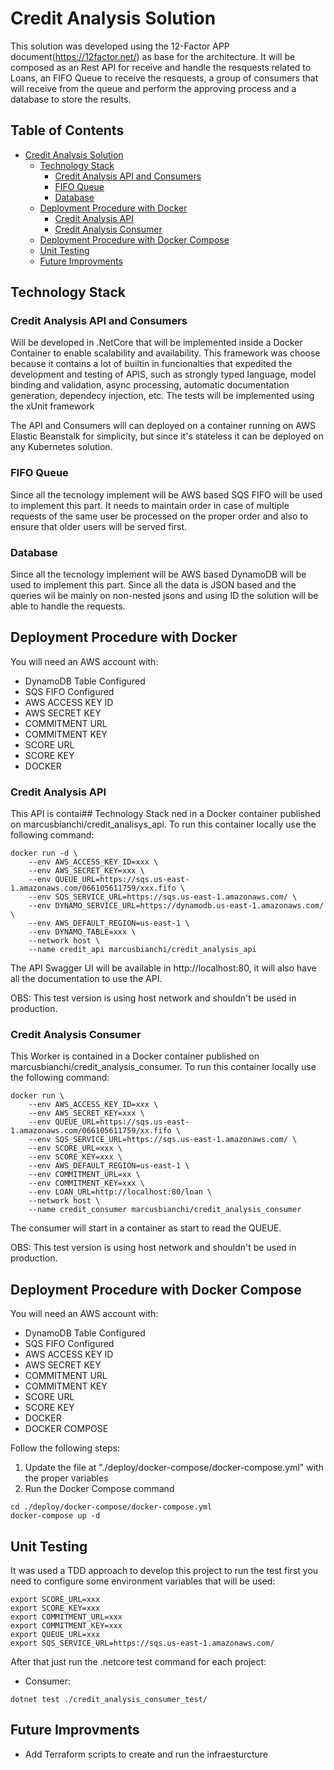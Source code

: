 # Credit Analysis Solution
This solution was developed using the 12-Factor APP document(https://12factor.net/) as base for the architecture. It will be composed as an Rest API for receive and handle the resquests related to Loans, an FIFO Queue to receive the resquests, a group of consumers that will receive from the queue and perform the approving process and a database to store the results.


## Table of Contents
- [Credit Analysis Solution](#credit-analysis-solution)
  * [Technology Stack](#technology-stack)
    + [Credit Analysis API and Consumers](#credit-analysis-api-and-consumers)
    + [FIFO Queue](#fifo-queue)
    + [Database](#database)
  * [Deployment Procedure with Docker](#deployment-procedure-with-docker)
    + [Credit Analysis API](#credit-analysis-api)
    + [Credit Analysis Consumer](#credit-analysis-consumer)
  * [Deployment Procedure with Docker Compose](#deployment-procedure-with-docker-compose)
  * [Unit Testing](#unit-testing)
  * [Future Improvments](#future-improvments)

## Technology Stack

### Credit Analysis API and Consumers
Will be developed in .NetCore that will be implemented inside a Docker Container to enable scalability and availability. This framework was choose because it contains a lot of builtin in funcionalties that expedited the development and testing of APIS, such as strongly typed language, model binding and validation, async processing, automatic documentation generation, dependecy injection, etc. The tests will be implemented using the xUnit framework

The API and Consumers will can deployed on a container running on AWS Elastic Beanstalk for simplicity, but since it's stateless it can be deployed on any Kubernetes solution.

### FIFO Queue
Since all the tecnology implement will be AWS based SQS FIFO will be used to implement this part. It needs to maintain order in case of multiple requests of the same user be processed on the proper order and also to ensure that older users will be served first.

### Database
Since all the tecnology implement will be AWS based DynamoDB will be used to implement this part. Since all the data is JSON based and the queries wil be mainly on non-nested jsons and using ID the solution will be able to handle the requests.

## Deployment Procedure with Docker

You will need an AWS account with:
- DynamoDB Table Configured
- SQS FIFO Configured
- AWS ACCESS KEY ID
- AWS SECRET KEY
- COMMITMENT URL
- COMMITMENT KEY
- SCORE URL
- SCORE KEY
- DOCKER


### Credit Analysis API
This API is contai## Technology Stack
ned in a Docker container published on marcusbianchi/credit_analisys_api. To run this container locally use the following command:

```shell
docker run -d \
	--env AWS_ACCESS_KEY_ID=xxx \
	--env AWS_SECRET_KEY=xxx \
	--env QUEUE_URL=https://sqs.us-east-1.amazonaws.com/066105611759/xxx.fifo \
	--env SQS_SERVICE_URL=https://sqs.us-east-1.amazonaws.com/ \
	--env DYNAMO_SERVICE_URL=https://dynamodb.us-east-1.amazonaws.com/ \
	--env AWS_DEFAULT_REGION=us-east-1 \
	--env DYNAMO_TABLE=xxx \
	--network host \
	--name credit_api marcusbianchi/credit_analysis_api
```

The API Swagger UI will be available in http://localhost:80, it will also have all the documentation to use the API.

OBS: This test version is using host network and shouldn't be used in production.

### Credit Analysis Consumer
This Worker is contained in a Docker container published on marcusbianchi/credit_analysis_consumer. To run this container locally use the following command:

```shell
docker run \
	--env AWS_ACCESS_KEY_ID=xxx \
	--env AWS_SECRET_KEY=xxx \
	--env QUEUE_URL=https://sqs.us-east-1.amazonaws.com/066105611759/xx.fifo \
	--env SQS_SERVICE_URL=https://sqs.us-east-1.amazonaws.com/ \
	--env SCORE_URL=xxx \
    --env SCORE_KEY=xxx \
	--env AWS_DEFAULT_REGION=us-east-1 \
    --env COMMITMENT_URL=xx \
    --env COMMITMENT_KEY=xxx \
    --env LOAN_URL=http://localhost:80/loan \
    --network host \
	--name credit_consumer marcusbianchi/credit_analysis_consumer
```
The consumer will start in a container as start to read the QUEUE.

OBS: This test version is using host network and shouldn't be used in production.

## Deployment Procedure with Docker Compose

You will need an AWS account with:
- DynamoDB Table Configured
- SQS FIFO Configured
- AWS ACCESS KEY ID
- AWS SECRET KEY
- COMMITMENT URL
- COMMITMENT KEY
- SCORE URL
- SCORE KEY
- DOCKER
- DOCKER COMPOSE

Follow the following steps:
1. Update the file at "./deploy/docker-compose/docker-compose.yml" with the proper variables
2. Run the Docker Compose command
```shell
cd ./deploy/docker-compose/docker-compose.yml
docker-compose up -d
```

## Unit Testing	

It was used a TDD approach to develop this project to run the test first you need to configure some environment variables that will be used:
```shell
export SCORE_URL=xxx
export SCORE_KEY=xxx
export COMMITMENT_URL=xxx
export COMMITMENT_KEY=xxx
export QUEUE_URL=xxx
export SQS_SERVICE_URL=https://sqs.us-east-1.amazonaws.com/
```

After that just run the .netcore test command for each project:
- Consumer:
```shell
dotnet test ./credit_analysis_consumer_test/
```

## Future Improvments
- Add Terraform scripts to create and run the infraesturcture